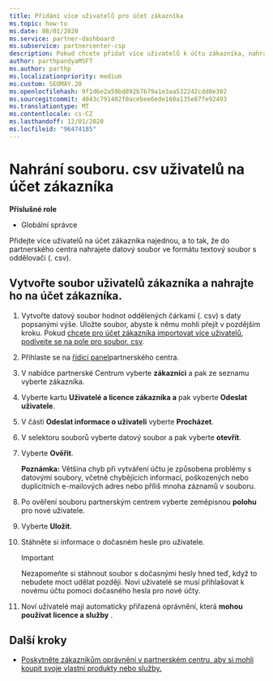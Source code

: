 ```yaml
---
title: Přidání více uživatelů pro účet zákazníka
ms.topic: how-to
ms.date: 08/01/2020
ms.service: partner-dashboard
ms.subservice: partnercenter-csp
description: Pokud chcete přidat více uživatelů k účtu zákazníka, nahrajte datový soubor do partnerského centra pomocí formátu textového souboru s oddělovači (. csv).
author: parthpandyaMSFT
ms.author: parthp
ms.localizationpriority: medium
ms.custom: SEOMAY.20
ms.openlocfilehash: 9f1d6e2a59bd892b7b79a1e3aa532242cdd0e302
ms.sourcegitcommit: 4043c791402f0acebee6ede160a135e87fe92493
ms.translationtype: MT
ms.contentlocale: cs-CZ
ms.lasthandoff: 12/01/2020
ms.locfileid: "96474185"
---
```

# <a name="upload-a-csv-file-of-users-to-a-customers-account"></a>Nahrání souboru. csv uživatelů na účet zákazníka


**Příslušné role**

- Globální správce

Přidejte více uživatelů na účet zákazníka najednou, a to tak, že do partnerského centra nahrajete datový soubor ve formátu textový soubor s oddělovači (. csv). 

## <a name="create-the-file-of-customer-users-and-upload-to-customer-account"></a>Vytvořte soubor uživatelů zákazníka a nahrajte ho na účet zákazníka.

1. Vytvořte datový soubor hodnot oddělených čárkami (. csv) s daty popsanými výše. Uložte soubor, abyste k němu mohli přejít v pozdějším kroku. Pokud [chcete pro účet zákazníka importovat více uživatelů, podívejte se na pole pro soubor. csv](file-customer-users.md). 

2. Přihlaste se na [řídicí panel](https://partner.microsoft.com/dashboard)partnerského centra.

3. V nabídce partnerské Centrum vyberte **zákazníci** a pak ze seznamu vyberte zákazníka.

4. Vyberte kartu **Uživatelé a licence zákazníka a** pak vyberte **Odeslat uživatele**.

5. V části **Odeslat informace o uživateli** vyberte **Procházet**.

6. V selektoru souborů vyberte datový soubor a pak vyberte **otevřít**.

7. Vyberte **Ověřit**.

    **Poznámka:**  Většina chyb při vytváření účtu je způsobena problémy s datovými soubory, včetně chybějících informací, poškozených nebo duplicitních e-mailových adres nebo příliš mnoha záznamů v souboru.

8. Po ověření souboru partnerským centrem vyberte zeměpisnou **polohu** pro nové uživatele.
9. Vyberte **Uložit**.
10. Stáhněte si informace o dočasném hesle pro uživatele.

    >[!IMPORTANT]
    > Nezapomeňte si stáhnout soubor s dočasnými hesly hned teď, když to nebudete moct udělat později. Noví uživatelé se musí přihlašovat k novému účtu pomocí dočasného hesla pro nové účty.

11. Noví uživatelé mají automaticky přiřazená oprávnění, která **mohou používat licence a služby** . 

## <a name="next-steps"></a>Další kroky

- [Poskytněte zákazníkům oprávnění v partnerském centru, aby si mohli koupit svoje vlastní produkty nebo služby.](give-customers-permission.md)
